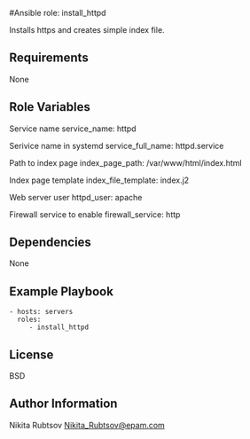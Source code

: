 #Ansible role: install_httpd

Installs https and creates simple index file.

Requirements
------------

None

Role Variables
--------------

Service name
service_name: httpd

Serivice name in systemd
service_full_name: httpd.service

Path to index page
index_page_path: /var/www/html/index.html

Index page template
index_file_template: index.j2

Web server user
httpd_user: apache

Firewall service to enable
firewall_service: http

Dependencies
------------

None

Example Playbook
----------------

    - hosts: servers
      roles:
         - install_httpd

License
-------

BSD

Author Information
------------------

Nikita Rubtsov <Nikita_Rubtsov@epam.com>
